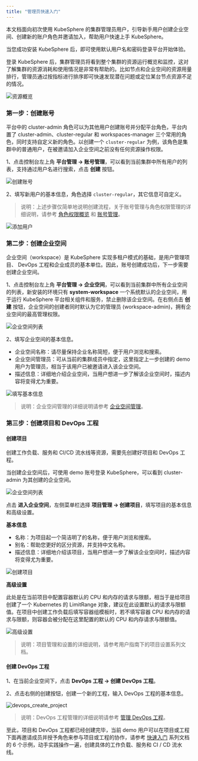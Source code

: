 ```yaml
---
title: "管理员快速入门"
---
```


本文档面向初次使用 KubeSphere 的集群管理员用户，引导新手用户创建企业空间、创建新的账户角色并邀请加入，帮助用户快速上手 KubeSphere。

当您成功安装 KubeSphere 后，即可使用默认用户名和密码登录平台开始体验。

登录 KubeSphere 后，集群管理员将看到整个集群的资源运行概览和监控，这对了解集群的资源消耗和使用情况是非常有帮助的。比如节点和企业空间的资源用量排行，管理员通过按指标进行排序即可快速发现潜在问题或定位某台节点资源不足的情况。

![资源概览](/admin-overview.png)

### 第一步：创建账号

平台中的 cluster-admin 角色可以为其他用户创建账号并分配平台角色，平台内置了 cluster-admin、cluster-regular 和 workspaces-manager 三个常用的角色，同时支持自定义新的角色。以创建一个 `cluster-regular` 为例，该角色是集群中的普通用户，在被邀请加入企业空间之前没有任何资源操作权限。

1、点击控制台左上角 **平台管理 → 账号管理**，可以看到当前集群中所有用户的列表，支持通过用户名进行搜索，点击 **创建** 按钮。

![创建账号](/account-list.png)

2、填写新用户的基本信息，角色选择 `cluster-regular`，其它信息可自定义。

> 说明：上述步骤仅简单地说明创建流程，关于账号管理与角色权限管理的详细说明，请参考 [角色权限概览](../../multi-tenant/role-overview) 和 [账号管理](../../platform-managment/account-management)。

![添加用户](/demo-account.png)

### 第二步：创建企业空间

企业空间（workspace）是 KubeSphere 实现多租户模式的基础，是用户管理项目、 DevOps 工程和企业成员的基本单位。因此，账号创建成功后，下一步需要创建企业空间。

1、点击控制台左上角 **平台管理 → 企业空间**，可以看到当前集群中所有企业空间的列表，新安装的环境只有 **system-workspace** 一个系统默认的企业空间，用于运行 KubeSphere 平台相关组件和服务，禁止删除该企业空间。在右侧点击 **创建** 按钮，企业空间的创建者同时默认为它的管理员 (workspace-admin)，拥有企业空间的最高管理权限。

![企业空间列表](/how-to-create-workspace.png)

2、填写企业空间的基本信息。

- 企业空间名称：请尽量保持企业名称简短，便于用户浏览和搜索。
- 企业空间管理员：可从当前的集群成员中指定，这里指定上一步创建的 demo 用户为管理员，相当于该用户已被邀请进入该企业空间。
- 描述信息：详细地介绍企业空间，当用户想进一步了解该企业空间时，描述内容将变得尤为重要。

![填写基本信息](/demo-workspace.png)

> 说明：企业空间管理的详细说明请参考 [企业空间管理](../../platform-management/workspace-management)。

### 第三步：创建项目和 DevOps 工程

#### 创建项目

创建工作负载、服务和 CI/CD 流水线等资源，需要先创建好项目和 DevOps 工程。

当创建企业空间后，可使用 demo 账号登录 KubeSphere，可以看到 cluster-admin 为其创建的企业空间。

![企业空间列表](/workspace-list-demo.png)

点击 **进入企业空间**，左侧菜单栏选择 **项目管理 → 创建项目**，填写项目的基本信息和高级设置。

**基本信息**
- 名称：为项目起一个简洁明了的名称，便于用户浏览和搜索。
- 别名：帮助您更好的区分资源，并支持中文名称。
- 描述信息：详细地介绍该项目，当用户想进一步了解该企业空间时，描述内容将变得尤为重要。

![创建项目](/create-project-basic.png)

**高级设置**

此处是在当前项目中配置容器默认的 CPU 和内存的请求与限额，相当于是给项目创建了一个 Kubernetes 的 LimitRange 对象，建议在此设置默认的请求与限额值。在项目中创建工作负载后填写容器组模板时，若不填写容器 CPU 和内存的请求与限额，则容器会被分配在这里配置的默认的 CPU 和内存请求与限额值。

![高级设置](/namespace-limit-request-1.png)

> 说明：项目管理和设置的详细说明，请参考用户指南下的项目设置系列文档。

#### 创建 DevOps 工程

1、在当前企业空间下，点击 **DevOps 工程 → 创建 DevOps 工程**。 

2、点击右侧的创建按钮，创建一个新的工程，输入 DevOps 工程的基本信息。

![devops_create_project](/devops_create_project-1.png)

> 说明：DevOps 工程管理的详细说明请参考 [管理 DevOps 工程](../../devops/devops-project)。

至此，项目和 DevOps 工程都已经创建完毕，当前 demo 用户可以在项目或工程下面再邀请成员并授予角色来参与项目或工程的协作，请参考 [快速入门](../quick-start-guide) 系列文档的 6 个示例，动手实践操作一遍，创建具体的工作负载、服务和 CI / CD 流水线。
